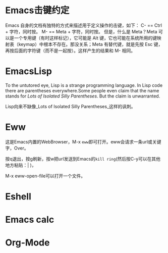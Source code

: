 # Emacs击键约定

Emacs 自身的文档有独特的方式来描述用于定义操作的击键，如下：
C-<chr> == Ctrl + 字符，同时按。
M-<chr> == Meta + 字符，同时按。
但是，什么是 Meta？Meta 可以是一个专用键（有时这样标记），它可能是 Alt 键，它也可能在系统所用的键映射表（keymap）中根本不存在。那没关系；Meta 有替代键，就是先按 Esc 键，再按后面的字符键（而不是一起按）。这样产生的结果和 M-<chr> 相同。

# EmacsLisp


To the untutored eye, Lisp is a strange programming language.  In Lisp code there are parentheses everywhere.Some people even claim that the name stands for _Lots of Isolated Silly Parentheses_.  But the claim is unwarranted.

Lisp向来不缺像_Lots of Isolated Silly Parentheses_这样的讽刺。

# Eww

这是Emacs内置的WebBrowser，M-x `eww`即可打开。eww会请求一条url或关键字，Over。

按q退出，按g刷新，按w把url发送到Emacs的`kill ring`(然后按C-y可以在其他地方粘贴：| )，

M-x eww-open-file可以打开一个文件。

# Eshell


# Emacs calc


# Org-Mode
